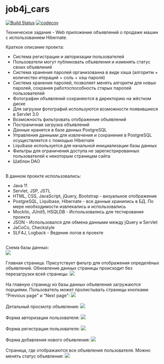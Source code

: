 # job4j_cars
[![Build Status](https://travis-ci.com/VitaliyNasypov/job4j_cars.svg?branch=master)](https://travis-ci.com/VitaliyNasypov/job4j_cars)
[![codecov](https://codecov.io/gh/VitaliyNasypov/job4j_cars/branch/master/graph/badge.svg?token=ENW9IQ9WIJ)](https://codecov.io/gh/VitaliyNasypov/job4j_cars)


Техническое задание - Web приложение объявлений о продаже машин с использованием Hibernate.

Краткое описание проекта:
- Система регистрации и авторизации пользователей
- Пользователи могут публиковать объявления и изменять статус своих объявлений
- Система хранения паролей организованна в виде хэша (алгоритм + количество итераций + соль + хэш пароля)
- Система хранения паролей, позволяет менять алгоритм для новых паролей, сохраняя работоспособность старых паролей пользователей
- Фотографии объявлений сохраняются в директорию на жёстком диске
- Для загрузки фотографий используются возможности появившиеся в Servlet 3.0
- Возможность фильтровать отображение объявлений
- Постраничная загрузка объявлений
- Данные хранятся в базе данных PostgreSQL
- Управления данными для извлечения и сохранения в PostgreSQL осуществляется с помощью Hibernate
- Liquibase используется для начальной инициализации базы данных
- Фильтры для ограничения доступа не зарегистрированных пользователей к некоторым страницам сайта
- Шаблон DAO
  <br>
  <br>


В данном проекте использовались:
- Java 11
- Servlet, JSP, JSTL
- HTML, CSS, JavaScript, jQuery, Bootstrap - визуальное отображение
- PostgreSQL, Liquibase, Hibernate - все данные хранились в БД. По мере необходимости извлекались и использовались
- Mockito, JUnit5, HSQLDB - Использовались для тестирования проекта
- JSON - Использовался для обмена данными между jQuery и Servlet
- JaCoCo, Checkstyle
- SLF4J, Logback - Ведение логов в проекте
  <br>
  <br>


Схема базы данных:<br>
![](img_app/chema_bd.png)
<br><br>
Главная страница. Присутствует фильтр для отображения определёных объявлений. Обновление данных страницы происходит без перезагрузки всей страницы:
![](img_app/index.png)
<br><br>
На главную страницу из базы данных объявления загружаются порциями. Пользователь может пролистывать страницы кнопками "Previous page" и "Next page":
![](img_app/index-next.png)
<br><br>
Детальный просмотр объявления:
![](img_app/view.png)
<br><br>
Форма авторизации пользователя:
![](img_app/login.png)
<br><br>
Форма регистрации пользователя:
![](img_app/signup.png)
<br><br>
Форма добавления нового объявления:
![](img_app/add.png)
<br><br>
Страница, где отображаются все объявления пользователя. Можно менять статус объявления:
![](img_app/my.png)
<br><br>